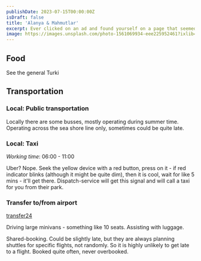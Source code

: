 ```yaml
---
publishDate: 2023-07-15T00:00:00Z
isDraft: false
title: 'Alanya & Mahmutlar'
excerpt: Ever clicked on an ad and found yourself on a page that seemed to really want you to do something? Congratulations, you've landed on a Landing Page!
image: https://images.unsplash.com/photo-1561069934-eee225952461?ixlib=rb-4.0.3&ixid=M3wxMjA3fDB8MHxwaG90by1wYWdlfHx8fGVufDB8fHx8fA%3D%3D&auto=format&fit=crop&w=2070&q=80
---
```


## Food

See the general Turki

## Transportation

### Local: Public transportation
Locally there are some busses, mostly operating during summer time. Operating across the sea shore line only, sometimes could be quite late.

### Local: Taxi

*Working time*: 06:00 - 11:00

Uber? Nope. Seek the yellow device with a red button, press on it - if red indicator blinks (although it might be quite dim), then it is cool, wait for like 5 mins - it'll get there. Dispatch-service will get this signal and will call a taxi for you from their park.

### Transfer to/from airport

[transfer24](https://www.724transfer.com/Home)

Driving large minivans - something like 10 seats. Assisting with luggage.

Shared-booking. Could be slightly late, but they are always planning shuttles for specific flights, not randomly. So it is highly unlikely to get late to a flight. Booked quite often, never overbooked.
